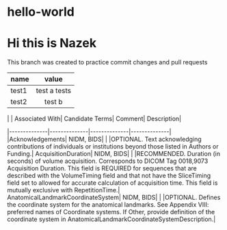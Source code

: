 # hello-world
# Hi this is Nazek

This branch was created to practice commit changes and pull requests 


| name | value |
|----|:-------:|
|test1 |test a       tests|
|test2 |test b |


|          | Associated With| Candidate Terms| Comment| Description|

|--------------|--------------|--------------|--------------|
|Acknowledgements| NIDM, BIDS|         |         |OPTIONAL. Text acknowledging contributions of individuals or institutions beyond those listed in Authors or Funding.|
AcquisitionDuration| NIDM, BIDS|         |         |RECOMMENDED. Duration (in seconds) of volume acquisition. Corresponds to DICOM Tag 0018,9073 Acquisition Duration. This field is REQUIRED for sequences that are described with the VolumeTiming field and that not have the SliceTiming field set to allowed for accurate calculation of acquisition time. This field is mutually exclusive with RepetitionTime.|
AnatomicalLandmarkCoordinateSystem| NIDM, BIDS|         |         |OPTIONAL. Defines the coordinate system for the anatomical landmarks. See Appendix VIII: preferred names of Coordinate systems. If Other, provide definition of the coordinate system in AnatomicalLandmarkCoordinateSystemDescription.|


